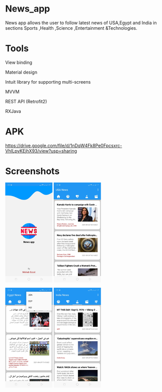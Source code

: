 # News_app
News app allows the user to follow latest news of USA,Egypt and India in sections Sports ,Health ,Science ,Entertainment &Technologies.

# Tools

View binding

Material design

Intuit library for supporting multi-screens

MVVM

REST API (Retrofit2)

RXJava

# APK

https://drive.google.com/file/d/1nDqW4Fk8Pe0Fpcsxrc-VhILpvKEjhX93/view?usp=sharing

# Screenshots

<img src="app\src\news pic\a.jpeg" hight="75" width="150"> <img src="app\src\news pic\b.jpeg" hight="75" width="150">

<img src="app\src\news pic\c.jpeg" hight="75" width="150"> <img src="app\src\news pic\d.jpeg" hight="75" width="150">
